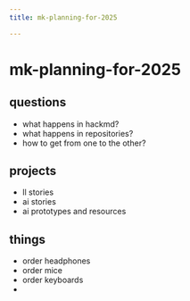 ```yaml
---
title: mk-planning-for-2025

---
```


# mk-planning-for-2025

## questions

- what happens in hackmd?
- what happens in repositories?
- how to get from one to the other?


## projects

- ll stories
- ai stories
- ai prototypes and resources


## things

- order headphones
- order mice
- order keyboards
- 